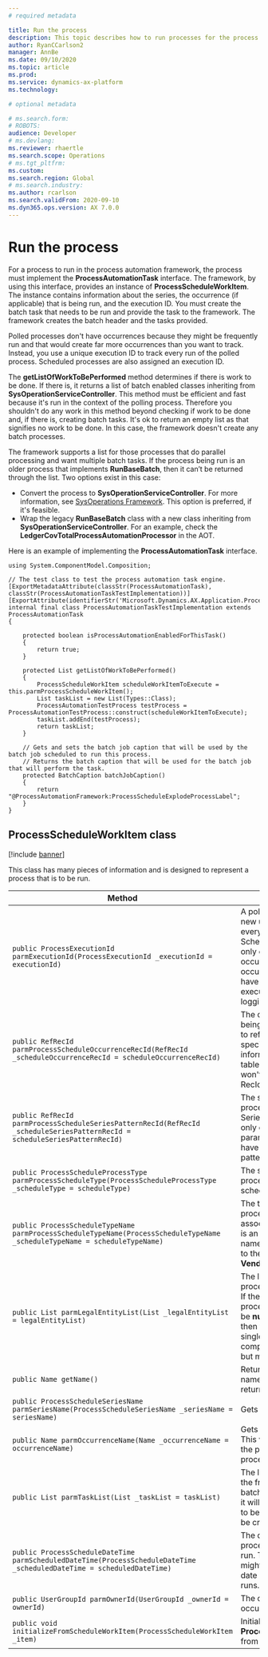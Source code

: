 ```yaml
---
# required metadata

title: Run the process
description: This topic describes how to run processes for the process automation framework.
author: RyanCCarlson2
manager: AnnBe
ms.date: 09/10/2020
ms.topic: article
ms.prod: 
ms.service: dynamics-ax-platform
ms.technology: 

# optional metadata

# ms.search.form: 
# ROBOTS: 
audience: Developer
# ms.devlang: 
ms.reviewer: rhaertle
ms.search.scope: Operations
# ms.tgt_pltfrm: 
ms.custom:
ms.search.region: Global
# ms.search.industry: 
ms.author: rcarlson
ms.search.validFrom: 2020-09-10
ms.dyn365.ops.version: AX 7.0.0
---
```


# Run the process

For a process to run in the process automation framework, the process must implement the **ProcessAutomationTask** interface. The framework, by using this interface, provides an instance of **ProcessScheduleWorkItem**. The instance contains information about the series, the occurrence (if applicable) that is being run, and the execution ID. You must create the batch task that needs to be run and provide the task to the framework. The framework creates the batch header and the tasks provided.

Polled processes don't have occurrences because they might be frequently run and that would create far more occurrences than you want to track. Instead, you use a unique execution ID to track every run of the polled process. Scheduled processes are also assigned an execution ID.

The **getListOfWorkToBePerformed** method determines if there is work to be done. If there is, it returns a list of batch enabled classes inheriting from **SysOperationServiceController**. This method must be efficient and fast because it's run in the context of the polling process. Therefore you shouldn't do any work in this method beyond checking if work to be done and, if there is, creating batch tasks. It's ok to return an empty list as that signifies no work to be done. In this case, the framework doesn't create any batch processes.

The framework supports a list for those processes that do parallel processing and want multiple batch tasks. If the process being run is an older process that implements **RunBaseBatch**, then it can’t be returned through the list. Two options exist in this case:

- Convert the process to **SysOperationServiceController**. For more information, see [SysOperations Framework](https://docs.microsoft.com/dynamicsax-2012/developer/sysoperation-framework-overview). This option is preferred, if it's feasible.
- Wrap the legacy **RunBaseBatch** class with a new class inheriting from **SysOperationServiceController**. For an example, check the **LedgerCovTotalProcessAutomationProcessor** in the AOT.

Here is an example of implementing the **ProcessAutomationTask** interface.

```xpp
using System.ComponentModel.Composition;

// The test class to test the process automation task engine.
[ExportMetadataAttribute(classStr(ProcessAutomationTask), classStr(ProcessAutomationTaskTestImplementation))]
[ExportAttribute(identifierStr('Microsoft.Dynamics.AX.Application.ProcessAutomationTask'))]
internal final class ProcessAutomationTaskTestImplementation extends ProcessAutomationTask
{

    protected boolean isProcessAutomationEnabledForThisTask()
    {
        return true;
    }

    protected List getListOfWorkToBePerformed()
    {
        ProcessScheduleWorkItem scheduleWorkItemToExecute = this.parmProcessScheduleWorkItem();
        List taskList = new List(Types::Class);
        ProcessAutomationTestProcess testProcess = ProcessAutomationTestProcess::construct(scheduleWorkItemToExecute);
        taskList.addEnd(testProcess);
        return taskList;
    }

    // Gets and sets the batch job caption that will be used by the batch job scheduled to run this process.
    // Returns the batch caption that will be used for the batch job that will perform the task.
    protected BatchCaption batchJobCaption()
    {
        return "@ProcessAutomationFramework:ProcessScheduleExplodeProcessLabel";
    }
}
```

## ProcessScheduleWorkItem class

[!include [banner](../includes/banner.md)]

This class has many pieces of information and is designed to represent a process that is to be run.

Method | Description
---|---
`public ProcessExecutionId parmExecutionId(ProcessExecutionId _executionId = executionId)` | A polled process gets a new unique Execution ID every time it is run. Scheduled processes are only ever run once for each occurrence so each occurrence will only ever have one execution ID. The execution ID is used for logging errors.
`public RefRecId parmProcessScheduleOccurrenceRecId(RefRecId _scheduleOccurrenceRecId = scheduleOccurrenceRecId)` | The occurrence that is being run. Use this method to reference occurrence-specific parameter information in parameter tables. Polled processes won't have an occurrence RecId.
`public RefRecId parmProcessScheduleSeriesPatternRecId(RefRecId _scheduleSeriesPatternRecId = scheduleSeriesPatternRecId)` | The series pattern this process is associated with. Series currently can have only one pattern. All parameter records typically have a foreign key to this pattern.
`public ProcessScheduleProcessType parmProcessScheduleType(ProcessScheduleProcessType _scheduleType = scheduleType)` | The schedule type of this process - polled or scheduled.
`public ProcessScheduleTypeName parmProcessScheduleTypeName(ProcessScheduleTypeName _scheduleTypeName = scheduleTypeName)` | The type name that this process and series is associated with. This name is an internal developer name and it isn't displayed to the user. For example, **VendPaymentProposal**.
`public List parmLegalEntityList(List _legalEntityList = legalEntityList)` | The list of legal entities this process will be run against. If the process is a global process, then this list will be **null**. If single company then this list will contain a single company. Multi-company isn't supported, but might be in the future.
`public Name getName()` | Returns the occurrence name. If a type is polled, it returns the series name.
`public ProcessScheduleSeriesName parmSeriesName(ProcessScheduleSeriesName _seriesName = seriesName)` | Gets the name of the series.
`public Name parmOccurrenceName(Name _occurrenceName = occurrenceName)` | Gets the occurrence name. This value will be empty if the process is a polled process.
`public List parmTaskList(List _taskList = taskList)` | The list of batch tasks for the framework to add to batch. If this list is **null**, then it will be assumed  no work to be done and nothing will be created in batch.
`public ProcessScheduleDateTime parmScheduledDateTime(ProcessScheduleDateTime _scheduledDateTime = scheduledDateTime)` | The date and time the process was scheduled to run. The date and time might differ from the actual date and time the process runs.
`public UserGroupId parmOwnerId(UserGroupId _ownerId = ownerId)` | The owner of the occurrence being run.
`public void initializeFromScheduleWorkItem(ProcessScheduleWorkItem _item)` | Initializes an instance of **ProcessScheduleWorkItem** from another instance.
